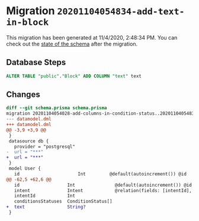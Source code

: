 # Migration `20201104054834-add-text-in-block`

This migration has been generated at 11/4/2020, 2:48:34 PM.
You can check out the [state of the schema](./schema.prisma) after the migration.

## Database Steps

```sql
ALTER TABLE "public"."Block" ADD COLUMN "text" text   
```

## Changes

```diff
diff --git schema.prisma schema.prisma
migration 20201104054028-add-columns-in-condition-status..20201104054834-add-text-in-block
--- datamodel.dml
+++ datamodel.dml
@@ -3,9 +3,9 @@
 }
 datasource db {
   provider = "postgresql"
-  url = "***"
+  url = "***"
 }
 model User {
   id                      Int         @default(autoincrement()) @id
@@ -62,5 +62,6 @@
   id                  Int               @default(autoincrement()) @id
   intent              Intent            @relation(fields: [intentId], references: [id])
   intentId            Int
   conditionsStatuses  ConditionStatus[]
+  text                String?
 }
```


